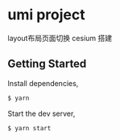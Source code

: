 # umi project

layout布局页面切换
cesium 搭建

## Getting Started

Install dependencies,

```bash
$ yarn
```

Start the dev server,

```bash
$ yarn start
```
